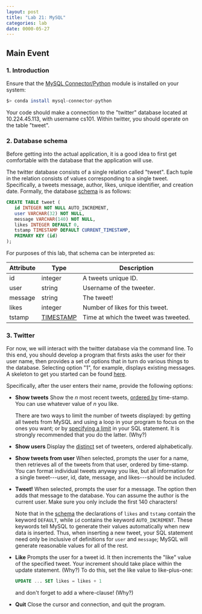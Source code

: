 ```yaml
---
layout: post
title: "Lab 21: MySQL"
categories: lab
date: 0000-05-27
---
```


## Main Event


### <a name="intro"></a>1. Introduction
Ensure that the [MySQL
Connector/Python](https://dev.mysql.com/doc/connector-python/en/)
module is installed on your system:

```bash
$> conda install mysql-connector-python
```

Your code should make a connection to the "twitter" database located
at 10.224.45.113, with username cs101. Within twitter, you should
operate on the table "tweet".


### <a name="db"></a>2. Database schema
Before getting into the actual application, it is a good idea to first
get comfortable with the database that the application will use.

The twitter database consists of a single relation called
"tweet". Each tuple in the relation consists of values corresponding
to a single tweet. Specifically, a tweets message, author, likes,
unique identifier, and creation date. Formally, the database
[schema](https://en.wikipedia.org/wiki/Database_schema) is as follows:

```sql
CREATE TABLE tweet (
   id INTEGER NOT NULL AUTO_INCREMENT,
   user VARCHAR(32) NOT NULL,
   message VARCHAR(140) NOT NULL,
   likes INTEGER DEFAULT 0,
   tstamp TIMESTAMP DEFAULT CURRENT_TIMESTAMP,
   PRIMARY KEY (id)
);
```

For purposes of this lab, that schema can be interpreted as:

Attribute | Type | Description
-- | -- | --
id | integer | A tweets unique ID.
user | string | Username of the tweeter.
message | string | The tweet!
likes | integer | Number of likes for this tweet.
tstamp | [TIMESTAMP](https://dev.mysql.com/doc/refman/5.7/en/datetime.html) | Time at which the tweet was tweeted.


### <a name="twitter"></a>3. Twitter
For now, we will interact with the twitter database via the command
line. To this end, you should develop a program that firsts asks the
user for their user name, then provides a set of options that in turn
do various things to the database. Selecting option "1", for example,
displays existing messages. A skeleton to get you started can be found
[here]({{site.baseurl}}/assets/lab-21/tw.py).

Specifically, after the user enters their name, provide the following
options:

* **Show tweets** Show the *n* most recent tweets, [ordered
  by](http://www.mysqltutorial.org/mysql-order-by/) time-stamp. You
  can use whatever value of *n* you like.

  There are two ways to limit the number of tweets displayed: by
  getting all tweets from MySQL and using a loop in your program to
  focus on the ones you want; or by [specifying a
  limit](http://www.mysqltutorial.org/mysql-limit.aspx) in your SQL
  statement. It is strongly recommended that you do the latter. (Why?)

* **Show users** Display the
  [distinct](http://www.mysqltutorial.org/mysql-distinct.aspx) set of
  tweeters, ordered alphabetically.

* **Show tweets from user** When selected, prompts the user for a
  name, then retrieves all of the tweets from that user, ordered by
  time-stamp.  You can format individual tweets anyway you like, but
  all information for a single tweet---user, id, date, message, and
  likes---should be included.

* **Tweet!** When selected, prompts the user for a message. The option
  then adds that message to the database. You can assume the author is
  the current user. Make sure you only include the first 140
  characters!

  Note that in the [schema](#db) the declarations of `likes` and
  `tstamp` contain the keyword `DEFAULT`, while `id` contains the
  keyword `AUTO_INCREMENT`. These keywords tell MySQL to generate
  their values automatically when new data is inserted. Thus, when
  inserting a new tweet, your SQL statement need only be inclusive of
  definitions for `user` and `message`; MySQL will generate reasonable
  values for all of the rest.

* **Like** Prompts the user for a tweet id. It then increments the
  "like" value of the specified tweet. Your increment should take
  place within the update statement. (Why?) To do this, set the like
  value to like-plus-one:

  ```sql
  UPDATE ... SET likes = likes + 1
  ```

  and don't forget to add a where-clause! (Why?)

* **Quit** Close the cursor and connection, and quit the program.

